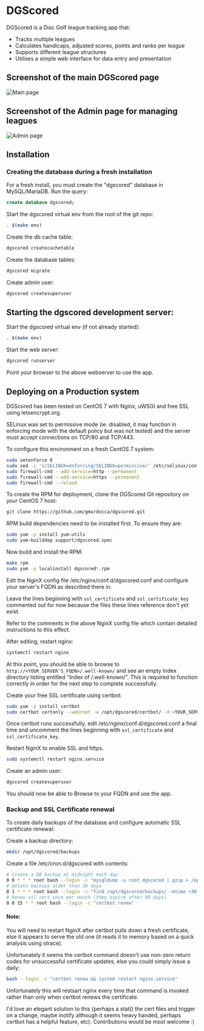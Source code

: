 # DGScored

DGScored is a Disc Golf league tracking app that:

* Tracks multiple leagues
* Calculates handicaps, adjusted scores, points and ranks per league
* Supports different league structures
* Utilises a simple web interface for data entry and presentation

## Screenshot of the main DGScored page

![Main page](http://imgur.com/eJaUNxG.png "Screenshot of the main DGScored page")

## Screenshot of the Admin page for managing leagues

![Admin page](http://imgur.com/b260sGc.png "Screenshot of the Admin page for managing leagues")

## Installation

### Creating the database during a fresh installation

For a fresh install, you must create the "dgscored" database in MySQL/MariaDB. Run the query:

```sql
create database dgscored;
```


Start the dgscored virtual env from the root of the git repo:

```bash
. $(make env)
```

Create the db cache table:

```bash
dgscored createcachetable
```

Create the database tables:

```bash
dgscored migrate
```

Create admin user:

```bash
dgscored createsuperuser
```

## Starting the dgscored development server:

Start the dgscored virtual env (if not already started):

```bash
. $(make env)
```

Start the web server:

```bash
dgscored runserver
```

Point your browser to the above webserver to use the app.


## Deploying on a Production system

DGScored has been tested on CentOS 7 with Nginx, uWSGI and free SSL using letsencrypt.org.

SELinux was set to permissive mode (ie. disabled, it may function in enforcing mode with the default policy but was not tested) and the server must accept connections on TCP/80 and TCP/443.

To configure this environment on a fresh CentOS 7 system:

```bash
sudo setenforce 0
sudo sed -i 's/SELINUX=enforcing/SELINUX=permissive/' /etc/selinux/config
sudo firewall-cmd --add-service=http --permanent
sudo firewall-cmd --add-service=https --permanent
sudo firewall-cmd --reload
```

To create the RPM for deployment, clone the DGScored Git repository on your CentOS 7 host:

```bash
git clone https://github.com/gmurdocca/dgscored.git
```

RPM build dependencies need to be installed first. To ensure they are:

```bash
sudo yum -y install yum-utils
sudo yum-builddep support/dgscored.spec
```

Now build and install the RPM:

```bash
make rpm
sudo yum -y localinstall dgscored*.rpm
```

Edit the NginX config file /etc/nginx/conf.d/dgscored.conf and configure your server's FQDN as described there in.

Leave the lines beginning with `ssl_certificate` and `ssl_certificate_key` commented out for now because the files these lines reference don't yet exist.

Refer to the comments in the above NginX config file which contain detailed instructions to this effect.

After editing, restart nginx:

```bash
systemctl restart nginx
```

At this point, you should be able to browse to `http://<YOUR_SERVER'S_FQDN>/.well-known/` and see an empty Index directory listing entitled "Index of /.well-known/". This is required to function correctly in order for the next step to complete successfully.

Create your free SSL certificate using certbot:

```bash
sudo yum -y install certbot
sudo certbot certonly --webroot -w /opt/dgscored/certbot/ -d <YOUR_SERVER'S_FQDN>
```

Once certbot runs successfully, edit /etc/nginx/conf.d/dgscored.conf a final time and uncomment the lines beginning with `ssl_certificate` and `ssl_certificate_key`.

Restart NginX to enable SSL and https.

```bash
sudo systemctl restart nginx.service
```

Create an admin user:

```bash
dgscored createsuperuser
```

You should now be able to Browse to your FQDN and use the app.


### Backup and SSL Certificate renewal

To create daily backups of the database and configure automatic SSL certificate renewal:

Create a backup directory:

```bash
mkdir /opt/dgscored/backups
```

Create a file /etc/cron.d/dgscored with contents:

```bash
# Create a DB backup at midnight each day
0 0 * * * root bash --login -c "mysqldump -u root dgscored | gzip > /opt/dgscored/backups/dgscored_prod_backup.sql_$(date +"%Y.%m.%d_%s").gz"
# Delete backups older than 30 days
0 1 * * * root bash --login -c "find /opt/dgscored/backups/ -mtime +30 -type f | xargs rm -rf"
# Renew ssl cert once per month (they expire after 90 days)
0 0 15 * * root bash --login -c "certbot renew"
```

#### Note:

You will need to restart NginX after certbot pulls down a fresh certificate, else it appears to serve the old one (it reads it to memory based on a quick analysis using strace).

Unfortunately it seems the certbot command doesn't use non-zero return codes for unsuccessful certificate updates, else you could simply issue a daily:

```bash
bash --login -c "certbot renew && system restart nginx.service"
```
Unfortunately this will restsart nginx every time that command is invoked rather than only when certbot renews the certificate.

I'd love an elegant solution to this (perhaps a stat() the cert files and trigger on a change, maybe inotify although it seems heavy handed, perhaps certbot has a helpful feature, etc). Contributions would be most welcome :)


